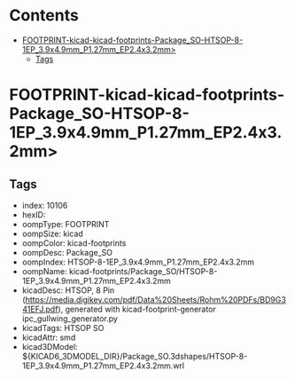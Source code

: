 



Contents
========

* [FOOTPRINT-kicad-kicad-footprints-Package_SO-HTSOP-8-1EP_3.9x4.9mm_P1.27mm_EP2.4x3.2mm>](#footprint-kicad-kicad-footprints-package_so-htsop-8-1ep_39x49mm_p127mm_ep24x32mm)
	* [Tags](#tags)

# FOOTPRINT-kicad-kicad-footprints-Package_SO-HTSOP-8-1EP_3.9x4.9mm_P1.27mm_EP2.4x3.2mm>

## Tags

- index: 10106
- hexID: 
- oompType: FOOTPRINT
- oompSize: kicad
- oompColor: kicad-footprints
- oompDesc: Package_SO
- oompIndex: HTSOP-8-1EP_3.9x4.9mm_P1.27mm_EP2.4x3.2mm
- oompName: kicad-footprints/Package_SO/HTSOP-8-1EP_3.9x4.9mm_P1.27mm_EP2.4x3.2mm
- kicadDesc: HTSOP, 8 Pin (https://media.digikey.com/pdf/Data%20Sheets/Rohm%20PDFs/BD9G341EFJ.pdf), generated with kicad-footprint-generator ipc_gullwing_generator.py
- kicadTags: HTSOP SO
- kicadAttr: smd
- kicad3DModel: ${KICAD6_3DMODEL_DIR}/Package_SO.3dshapes/HTSOP-8-1EP_3.9x4.9mm_P1.27mm_EP2.4x3.2mm.wrl
